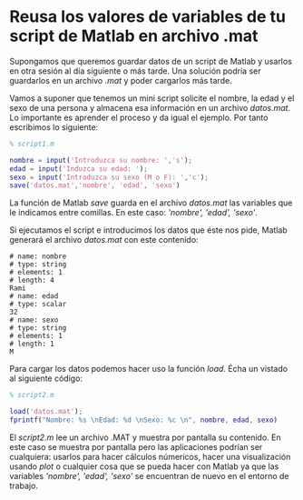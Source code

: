 # Reusa los valores de variables de tu script de Matlab en archivo .mat

Supongamos que queremos guardar datos de un script de Matlab y usarlos en otra sesión al día siguiente o más tarde. Una solución podría ser guardarlos en un archivo _.mat_ y poder cargarlos más tarde.


Vamos a suponer que tenemos un mini script solicite el nombre, la edad y el sexo de una persona y almacena esa información en un archivo _datos.mat_. Lo importante es  aprender el proceso y da igual el ejemplo. Por tanto escribimos lo siguiente:


```matlab
% script1.m

nombre = input('Introduzca su nombre: ','s');
edad = input('Induzca su edad: ');
sexo = input('Introduzca su sexo (M o F): ','c');
save('datos.mat','nombre', 'edad', 'sexo')
```

La función de Matlab _save_ guarda en el archivo _datos.mat_ las variables que le indicamos entre comillas. En este caso: _'nombre', 'edad', 'sexo'_. 

Si ejecutamos el script e introducimos los datos que éste nos pide, Matlab generará el archivo _datos.mat_ con este contenido:

```
# name: nombre
# type: string
# elements: 1
# length: 4
Rami
# name: edad
# type: scalar
32
# name: sexo
# type: string
# elements: 1
# length: 1
M
```

Para cargar los datos podemos hacer uso la función _load_. Écha un vistado al siguiente código:


```matlab
% script2.m

load('datos.mat');
fprintf("Nombre: %s \nEdad: %d \nSexo: %c \n", nombre, edad, sexo)

```

El _script2.m_ lee un archivo .MAT y muestra por pantalla su contenido. En este caso se muestra por pantalla pero las aplicaciones podrían ser cualquiera: usarlos para hacer cálculos númericos, hacer una visualización usando _plot_ o cualquier cosa que se pueda hacer con Matlab ya que las variables _'nombre', 'edad', 'sexo'_ se encuentran de nuevo en el entorno de trabajo.
